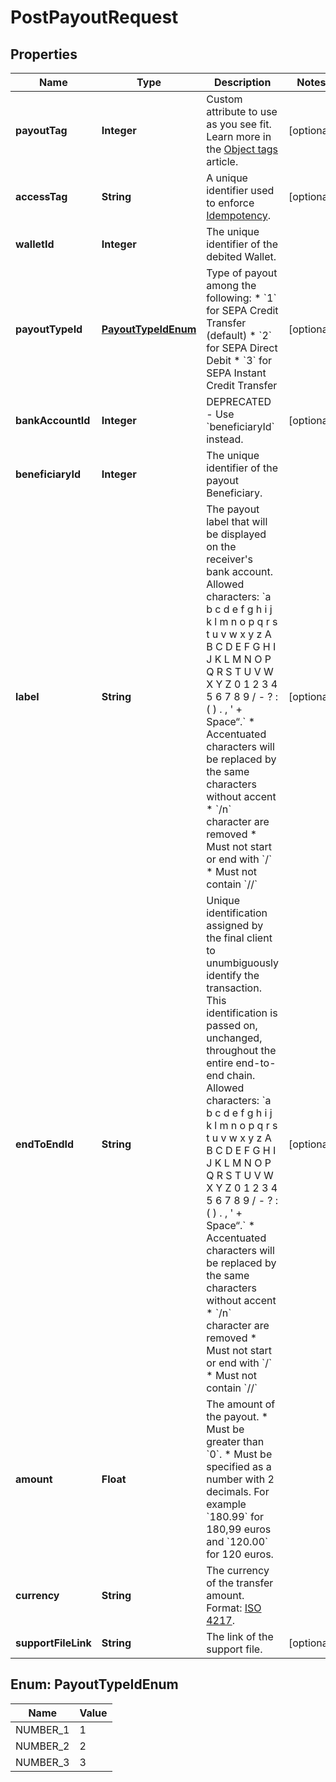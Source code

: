 

# PostPayoutRequest


## Properties

| Name | Type | Description | Notes |
|------------ | ------------- | ------------- | -------------|
|**payoutTag** | **Integer** | Custom attribute to use as you see fit. Learn more in the [Object tags](/guide/api-basics/objects-tags.html#objects-tags) article.  |  [optional] |
|**accessTag** | **String** | A unique identifier used to enforce [Idempotency](/guide/api-basics/idempotency.html).  |  [optional] |
|**walletId** | **Integer** | The unique identifier of the debited Wallet. |  |
|**payoutTypeId** | [**PayoutTypeIdEnum**](#PayoutTypeIdEnum) | Type of payout among the following: * &#x60;1&#x60; for SEPA Credit Transfer (default) * &#x60;2&#x60; for SEPA Direct Debit * &#x60;3&#x60; for SEPA Instant Credit Transfer  |  [optional] |
|**bankAccountId** | **Integer** | DEPRECATED - Use &#x60;beneficiaryId&#x60; instead. |  [optional] |
|**beneficiaryId** | **Integer** | The unique identifier of the payout Beneficiary. |  |
|**label** | **String** | The payout label that will be displayed on the receiver&#39;s bank account.  Allowed characters: &#x60;a b c d e f g h i j k l m n o p q r s t u v w x y z A B C D E F G H I J K L M N O P Q R S T U V W X Y Z 0 1 2 3 4 5 6 7 8 9 / - ? : ( ) . , &#39; + Space“.&#x60;  * Accentuated characters will be replaced by the same characters without accent  * &#x60;/n&#x60; character are removed * Must not start or end with &#x60;/&#x60; * Must not contain &#x60;//&#x60;  |  [optional] |
|**endToEndId** | **String** | Unique identification assigned by the final client to unumbiguously identify the transaction. This identification is passed on, unchanged, throughout the entire end-to-end chain.  Allowed characters: &#x60;a b c d e f g h i j k l m n o p q r s t u v w x y z A B C D E F G H I J K L M N O P Q R S T U V W X Y Z 0 1 2 3 4 5 6 7 8 9 / - ? : ( ) . , &#39; + Space“.&#x60;  * Accentuated characters will be replaced by the same characters without accent  * &#x60;/n&#x60; character are removed * Must not start or end with &#x60;/&#x60; * Must not contain &#x60;//&#x60;  |  [optional] |
|**amount** | **Float** | The amount of the payout. * Must be greater than &#x60;0&#x60;.  * Must be specified as a number with 2 decimals.   For example &#x60;180.99&#x60; for 180,99 euros and &#x60;120.00&#x60; for 120 euros.   |  |
|**currency** | **String** | The currency of the transfer amount.   Format: [ISO 4217](/guide/api-basics/data-format.html#currencies).  |  |
|**supportFileLink** | **String** | The link of the support file. |  [optional] |



## Enum: PayoutTypeIdEnum

| Name | Value |
|---- | -----|
| NUMBER_1 | 1 |
| NUMBER_2 | 2 |
| NUMBER_3 | 3 |



